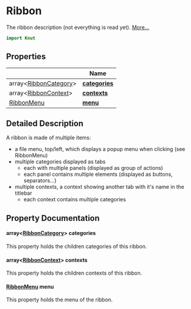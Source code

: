 # Ribbon

The ribbon description (not everything is read yet). [More...](#detailed-description)

```qml
import Knut
```

## Properties

| | Name |
|-|-|
|array&lt;[RibbonCategory](../knut/ribboncategory.md)>|**[categories](#categories)**|
|array&lt;[RibbonContext](../knut/ribboncontext.md)>|**[contexts](#contexts)**|
|[RibbonMenu](../knut/ribbonmenu.md)|**[menu](#menu)**|

## Detailed Description

A ribbon is made of multiple items:

- a file menu, top/left, which displays a popup menu when clicking (see RibbonMenu)
- multiple categories displayed as tabs
    - each with multiple panels (displayed as group of actions)
    - each panel contains multiple elements (displayed as buttons, separators...)
- multiple contexts, a context showing another tab with it's name in the titlebar
    - each context contains multiple categories

## Property Documentation

#### <a name="categories"></a>array&lt;[RibbonCategory](../knut/ribboncategory.md)> **categories**

This property holds the children categories of this ribbon.

#### <a name="contexts"></a>array&lt;[RibbonContext](../knut/ribboncontext.md)> **contexts**

This property holds the children contexts of this ribbon.

#### <a name="menu"></a>[RibbonMenu](../knut/ribbonmenu.md) **menu**

This property holds the menu of the ribbon.
